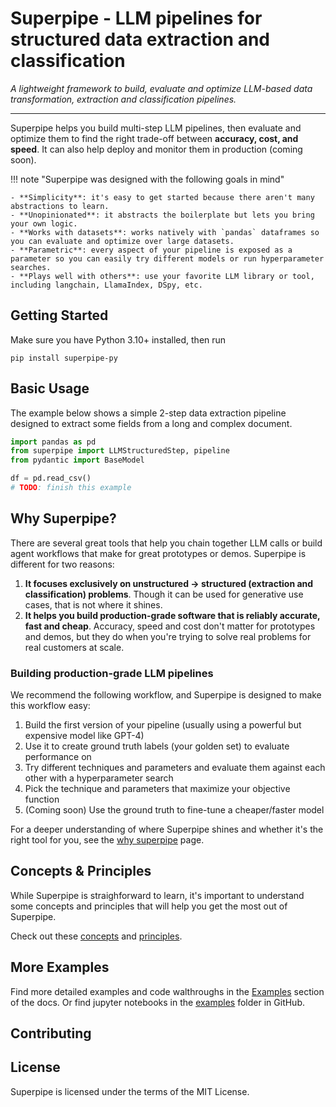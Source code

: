 # Superpipe - LLM pipelines for structured data extraction and classification

_A lightweight framework to build, evaluate and optimize LLM-based data transformation, extraction and classification pipelines._

<hr>

Superpipe helps you build multi-step LLM pipelines, then evaluate and optimize them to find the right trade-off between **accuracy, cost, and speed**. It can also help deploy and monitor them in production (coming soon).

!!! note "Superpipe was designed with the following goals in mind"

    - **Simplicity**: it's easy to get started because there aren't many abstractions to learn.
    - **Unopinionated**: it abstracts the boilerplate but lets you bring your own logic.
    - **Works with datasets**: works natively with `pandas` dataframes so you can evaluate and optimize over large datasets.
    - **Parametric**: every aspect of your pipeline is exposed as a parameter so you can easily try different models or run hyperparameter searches.
    - **Plays well with others**: use your favorite LLM library or tool, including langchain, LlamaIndex, DSpy, etc.

## Getting Started

Make sure you have Python 3.10+ installed, then run

```
pip install superpipe-py
```

## Basic Usage

The example below shows a simple 2-step data extraction pipeline designed to extract some fields from a long and complex document.

```python
import pandas as pd
from superpipe import LLMStructuredStep, pipeline
from pydantic import BaseModel

df = pd.read_csv()
# TODO: finish this example
```

## Why Superpipe?

There are several great tools that help you chain together LLM calls or build agent workflows that make for great prototypes or demos. Superpipe is different for two reasons:

1. **It focuses exclusively on unstructured -> structured (extraction and classification) problems**. Though it can be used for generative use cases, that is not where it shines.
2. **It helps you build production-grade software that is reliably accurate, fast and cheap**. Accuracy, speed and cost don't matter for prototypes and demos, but they do when you're trying to solve real problems for real customers at scale.

### Building production-grade LLM pipelines

We recommend the following workflow, and Superpipe is designed to make this workflow easy:

1. Build the first version of your pipeline (usually using a powerful but expensive model like GPT-4)
2. Use it to create ground truth labels (your golden set) to evaluate performance on
3. Try different techniques and parameters and evaluate them against each other with a hyperparameter search
4. Pick the technique and parameters that maximize your objective function
5. (Coming soon) Use the ground truth to fine-tune a cheaper/faster model

For a deeper understanding of where Superpipe shines and whether it's the right tool for you, see the [why superpipe](/) page.

## Concepts & Principles

While Superpipe is straighforward to learn, it's important to understand some concepts and principles that will help you get the most out of Superpipe.

Check out these [concepts](/) and [principles](/).

## More Examples

Find more detailed examples and code walthroughs in the [Examples](/) section of the docs. Or find jupyter notebooks in the [examples](/) folder in GitHub.

## Contributing

## License

Superpipe is licensed under the terms of the MIT License.
